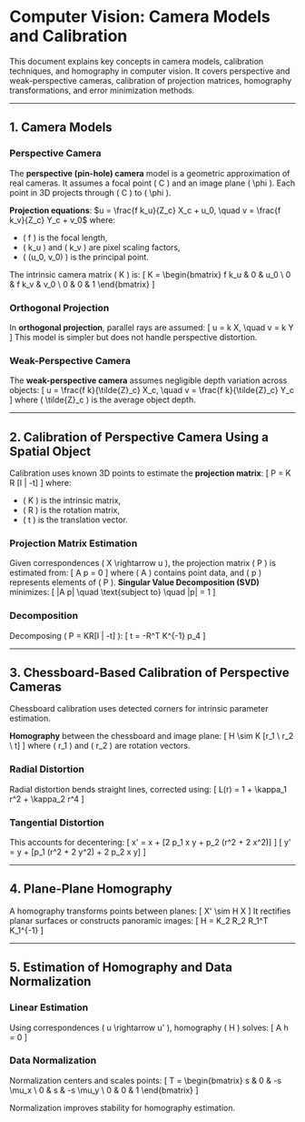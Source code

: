 # Computer Vision: Camera Models and Calibration

This document explains key concepts in camera models, calibration techniques, and homography in computer vision. It covers perspective and weak-perspective cameras, calibration of projection matrices, homography transformations, and error minimization methods.

---

## 1. Camera Models

### Perspective Camera
The **perspective (pin-hole) camera** model is a geometric approximation of real cameras. It assumes a focal point \( C \) and an image plane \( \phi \). Each point in 3D projects through \( C \) to \( \phi \).

**Projection equations**:
$u = \frac{f k_u}{Z_c} X_c + u_0, \quad v = \frac{f k_v}{Z_c} Y_c + v_0$
where:
- \( f \) is the focal length,
- \( k_u \) and \( k_v \) are pixel scaling factors,
- \( (u_0, v_0) \) is the principal point.

The intrinsic camera matrix \( K \) is:
\[
K = \begin{bmatrix}
f k_u & 0 & u_0 \\
0 & f k_v & v_0 \\
0 & 0 & 1
\end{bmatrix}
\]

### Orthogonal Projection
In **orthogonal projection**, parallel rays are assumed:
\[
u = k X, \quad v = k Y
\]
This model is simpler but does not handle perspective distortion.

### Weak-Perspective Camera
The **weak-perspective camera** assumes negligible depth variation across objects:
\[
u = \frac{f k}{\tilde{Z}_c} X_c, \quad v = \frac{f k}{\tilde{Z}_c} Y_c
\]
where \( \tilde{Z}_c \) is the average object depth.

---

## 2. Calibration of Perspective Camera Using a Spatial Object

Calibration uses known 3D points to estimate the **projection matrix**:
\[
P = K R [I | -t]
\]
where:
- \( K \) is the intrinsic matrix,
- \( R \) is the rotation matrix,
- \( t \) is the translation vector.

### Projection Matrix Estimation
Given correspondences \( X \rightarrow u \), the projection matrix \( P \) is estimated from:
\[
A p = 0
\]
where \( A \) contains point data, and \( p \) represents elements of \( P \). **Singular Value Decomposition (SVD)** minimizes:
\[
\|A p\| \quad \text{subject to} \quad \|p\| = 1
\]

### Decomposition
Decomposing \( P = KR[I | -t] \):
\[
t = -R^T K^{-1} p_4
\]

---

## 3. Chessboard-Based Calibration of Perspective Cameras

Chessboard calibration uses detected corners for intrinsic parameter estimation.

**Homography** between the chessboard and image plane:
\[
H \sim K [r_1 \ r_2 \ t]
\]
where \( r_1 \) and \( r_2 \) are rotation vectors.

### Radial Distortion
Radial distortion bends straight lines, corrected using:
\[
L(r) = 1 + \kappa_1 r^2 + \kappa_2 r^4
\]

### Tangential Distortion
This accounts for decentering:
\[
x' = x + [2 p_1 x y + p_2 (r^2 + 2 x^2)]
\]
\[
y' = y + [p_1 (r^2 + 2 y^2) + 2 p_2 x y]
\]

---

## 4. Plane-Plane Homography

A homography transforms points between planes:
\[
X' \sim H X
\]
It rectifies planar surfaces or constructs panoramic images:
\[
H = K_2 R_2 R_1^T K_1^{-1}
\]

---

## 5. Estimation of Homography and Data Normalization

### Linear Estimation
Using correspondences \( u \rightarrow u' \), homography \( H \) solves:
\[
A h = 0
\]

### Data Normalization
Normalization centers and scales points:
\[
T = \begin{bmatrix}
s & 0 & -s \mu_x \\
0 & s & -s \mu_y \\
0 & 0 & 1
\end{bmatrix}
\]

Normalization improves stability for homography estimation.
